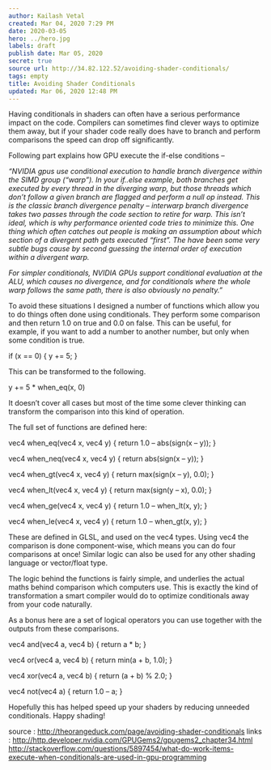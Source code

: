 ```yaml
---
author: Kailash Vetal
created: Mar 04, 2020 7:29 PM
date: 2020-03-05
hero: ../hero.jpg
labels: draft
publish date: Mar 05, 2020
secret: true
source url: http://34.82.122.52/avoiding-shader-conditionals/
tags: empty
title: Avoiding Shader Conditionals
updated: Mar 06, 2020 12:48 PM
---
```

Having conditionals in shaders can often have a serious performance impact on the code. Compilers can sometimes find clever ways to optimize them away, but if your shader code really does have to branch and perform comparisons the speed can drop off significantly.

Following part explains how GPU execute the if-else conditions –

*“NVIDIA gpus use conditional execution to handle branch divergence within the SIMD group (“warp”). In your if..else example, both branches get executed by every thread in the diverging warp, but those threads which don’t follow a given branch are flagged and perform a null op instead. This is the classic branch divergence penalty – interwarp branch divergence takes two passes through the code section to retire for warp. This isn’t ideal, which is why performance oriented code tries to minimize this. One thing which often catches out people is making an assumption about which section of a divergent path gets executed “first”. The have been some very subtle bugs cause by second guessing the internal order of execution within a divergent warp.*

*For simpler conditionals, NVIDIA GPUs support conditional evaluation at the ALU, which causes no divergence, and for conditionals where the whole warp follows the same path, there is also obviously no penalty.”*

To avoid these situations I designed a number of functions which allow you to do things often done using conditionals. They perform some comparison and then return 1.0 on true and 0.0 on false. This can be useful, for example, if you want to add a number to another number, but only when some condition is true.

if (x == 0) { y += 5; }

This can be transformed to the following.

y += 5 * when_eq(x, 0)

It doesn’t cover all cases but most of the time some clever thinking can transform the comparison into this kind of operation.

The full set of functions are defined here:

vec4 when_eq(vec4 x, vec4 y) { return 1.0 – abs(sign(x – y)); }

vec4 when_neq(vec4 x, vec4 y) { return abs(sign(x – y)); }

vec4 when_gt(vec4 x, vec4 y) { return max(sign(x – y), 0.0); }

vec4 when_lt(vec4 x, vec4 y) { return max(sign(y – x), 0.0); }

vec4 when_ge(vec4 x, vec4 y) { return 1.0 – when_lt(x, y); }

vec4 when_le(vec4 x, vec4 y) { return 1.0 – when_gt(x, y); }

These are defined in GLSL, and used on the vec4 types. Using vec4 the comparison is done component-wise, which means you can do four comparisons at once! Similar logic can also be used for any other shading language or vector/float type.

The logic behind the functions is fairly simple, and underlies the actual maths behind comparison which computers use. This is exactly the kind of transformation a smart compiler would do to optimize conditionals away from your code naturally.

As a bonus here are a set of logical operators you can use together with the outputs from these comparisons.

vec4 and(vec4 a, vec4 b) { return a * b; }

vec4 or(vec4 a, vec4 b) { return min(a + b, 1.0); }

vec4 xor(vec4 a, vec4 b) { return (a + b) % 2.0; }

vec4 not(vec4 a) { return 1.0 – a; }

Hopefully this has helped speed up your shaders by reducing unneeded conditionals. Happy shading!

source : http://theorangeduck.com/page/avoiding-shader-conditionals links : http://http.developer.nvidia.com/GPUGems2/gpugems2_chapter34.html http://stackoverflow.com/questions/5897454/what-do-work-items-execute-when-conditionals-are-used-in-gpu-programming
